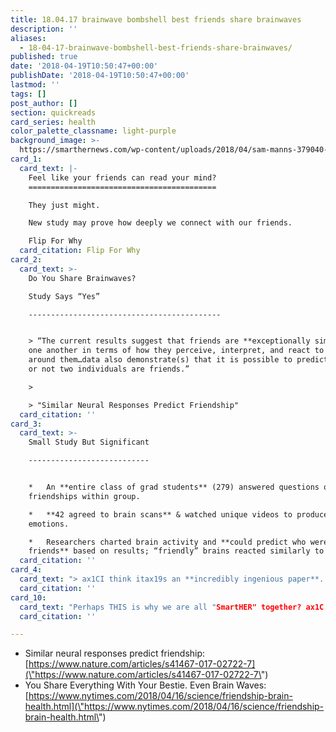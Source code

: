 ```yaml
---
title: 18.04.17 brainwave bombshell best friends share brainwaves
description: ''
aliases:
  - 18-04-17-brainwave-bombshell-best-friends-share-brainwaves/
published: true
date: '2018-04-19T10:50:47+00:00'
publishDate: '2018-04-19T10:50:47+00:00'
lastmod: ''
tags: []
post_author: []
section: quickreads
card_series: health
color_palette_classname: light-purple
background_image: >-
  https://smarthernews.com/wp-content/uploads/2018/04/sam-manns-379040-unsplash-scaled.jpg
card_1:
  card_text: |-
    Feel like your friends can read your mind?
    ==========================================

    They just might.

    New study may prove how deeply we connect with our friends.

    Flip For Why
  card_citation: Flip For Why
card_2:
  card_text: >-
    Do You Share Brainwaves?  

    Study Says “Yes”

    -------------------------------------------


    > “The current results suggest that friends are **exceptionally similar** to
    one another in terms of how they perceive, interpret, and react to the world
    around them…data also demonstrate(s) that it is possible to predict whether
    or not two individuals are friends.”

    > 

    > "Similar Neural Responses Predict Friendship"
  card_citation: ''
card_3:
  card_text: >-
    Small Study But Significant

    ---------------------------


    *   An **entire class of grad students** (279) answered questions on
    friendships within group.

    *   **42 agreed to brain scans** & watched unique videos to produce range of
    emotions.

    *   Researchers charted brain activity and **could predict who were
    friends** based on results; “friendly” brains reacted similarly to images.
  card_citation: ''
card_4:
  card_text: "> ax1CI think itax19s an **incredibly ingenious paper**. It suggests that friends resemble each other not just superficially, but in the very structures of their brains.ax1Dn> n> Nicholas Christakis, biosociologist, Yale University, who studies social connections, speaking to 'New York Times'"
  card_citation: ''
card_10:
  card_text: "Perhaps THIS is why we are all "SmartHER" together? ax1C...shared processing could make people click more easily and have the sort of seamless social interaction that can feel so rewarding."nn[view sources](https://smarthernews.com/18-04-17-brainwave-bombshell-best-friends-share-brainwaves/)"
  card_citation: ''

---
```

*   Similar neural responses predict friendship: [https://www.nature.com/articles/s41467-017-02722-7](\"https://www.nature.com/articles/s41467-017-02722-7\")
*   You Share Everything With Your Bestie. Even Brain Waves: [https://www.nytimes.com/2018/04/16/science/friendship-brain-health.html](\"https://www.nytimes.com/2018/04/16/science/friendship-brain-health.html\")